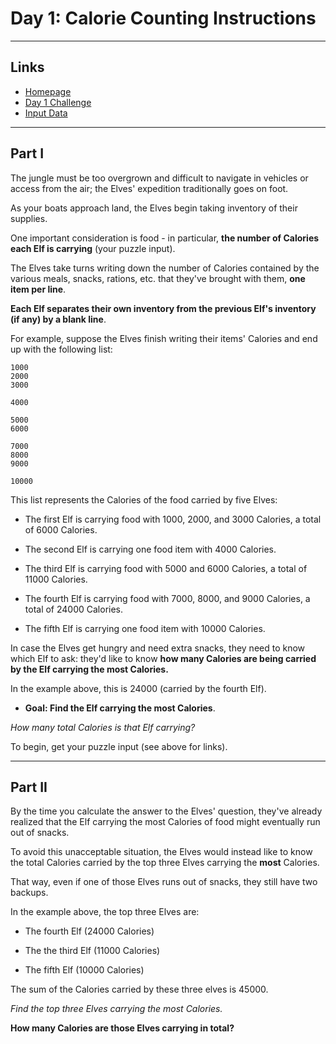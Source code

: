 # Day 1: Calorie Counting Instructions

---

## Links

- [Homepage](https://adventofcode.com/2022)
- [Day 1 Challenge](https://adventofcode.com/2022/day/1)
- [Input Data](https://adventofcode.com/2022/day/1/input)

---

## Part I

The jungle must be too overgrown and difficult to navigate in vehicles or access from the air; the Elves' expedition traditionally goes on foot.

As your boats approach land, the Elves begin taking inventory of their supplies.

One important consideration is food - in particular, **the number of Calories each Elf is carrying** (your puzzle input).

The Elves take turns writing down the number of Calories contained by the various meals, snacks, rations, etc. that they've brought with them, **one item per line**.

**Each Elf separates their own inventory from the previous Elf's inventory (if any) by a blank line**.

For example, suppose the Elves finish writing their items' Calories and end up with the following list:


```
1000
2000
3000

4000

5000
6000

7000
8000
9000

10000
```


This list represents the Calories of the food carried by five Elves:

- The first Elf is carrying food with 1000, 2000, and 3000 Calories, a total of 6000 Calories.

- The second Elf is carrying one food item with 4000 Calories.

- The third Elf is carrying food with 5000 and 6000 Calories, a total of 11000 Calories.

- The fourth Elf is carrying food with 7000, 8000, and 9000 Calories, a total of 24000 Calories.

- The fifth Elf is carrying one food item with 10000 Calories.


In case the Elves get hungry and need extra snacks, they need to know which Elf to ask: they'd like to know **how many Calories are being carried by the Elf carrying the most Calories.**

In the example above, this is 24000 (carried by the fourth Elf).

- **Goal: Find the Elf carrying the most Calories**. 

*How many total Calories is that Elf carrying?*

To begin, get your puzzle input (see above for links).

---

## Part II

By the time you calculate the answer to the Elves' question, they've already realized that the Elf carrying the most Calories of food might eventually run out of snacks.

To avoid this unacceptable situation, the Elves would instead like to know the total Calories carried by the top three Elves carrying the **most** Calories.

That way, even if one of those Elves runs out of snacks, they still have two backups.

In the example above, the top three Elves are:

- The fourth Elf (24000 Calories)

- The the third Elf (11000 Calories) 

- The fifth Elf (10000 Calories)
    
The sum of the Calories carried by these three elves is 45000.

*Find the top three Elves carrying the most Calories.*

**How many Calories are those Elves carrying in total?**
